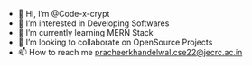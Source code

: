 - 👋 Hi, I’m @Code-x-crypt
- 👀 I’m interested in Developing Softwares
- 🌱 I’m currently learning MERN Stack
- 💞️ I’m looking to collaborate on OpenSource Projects
- 📫 How to reach me pracheerkhandelwal.cse22@jecrc.ac.in

<!---
Code-x-crypt/Code-x-crypt is a ✨ special ✨ repository because its `README.md` (this file) appears on your GitHub profile.
You can click the Preview link to take a look at your changes.
--->
